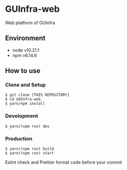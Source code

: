 # GUInfra-web

Web platform of GUInfra

## Environment

- node v10.21.1
- npm v6.14.6

## How to use

### Clone and Setup
```
$ git clone [THIS REPOSITORY]
$ cd GUInfra-web
$ yarn/npm install
```

### Development

```
$ yarn/(npm run) dev
```

### Production

```
$ yarn/(npm run) build
$ yarn/(npm run) start
```

Eslint check and Prettier format code before your commit